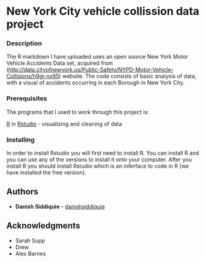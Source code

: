 # New York City vehicle collission data project

### Description 

The R markdown I have uploaded uses an open source New York Motor Vehicle Accidents Data set, acquired from 
(http://data.cityofnewyork.us/Public-Safety/NYPD-Motor-Vehicle-Collisions/h9gi-nx95) website. The code consists of basic analysis
of data, with a visual of accidents occurring in each Borough in New York City.

### Prerequisites

The programs that I used to work through this project is:

[R](https://cran.r-project.org/mirrors.html) in [Rstudio](https://www.rstudio.com/products/rstudio/download/) - visualizing and cleaning of data


### Installing

In order to install Rstudio you will first need to install R. You can install R  and you can use any of the versions to install it onto your computer. After you install R you should install Rstudio which is an inferface to code in R (we have installed the free version).


## Authors
* **Danish Siddiquie** - [danishsiddiquie](https://github.com/danishsiddiquie)


## Acknowledgments

* Sarah Supp
* Drew
* Alex Barnes
